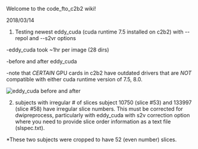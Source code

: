 Welcome to the code_fto_c2b2 wiki!

2018/03/14

1. Testing newest eddy_cuda (cuda runtime 7.5 installed on c2b2) with --repol and --s2vr options

-eddy_cuda took ~1hr per image (28 dirs)

-before and after eddy_cuda

-note that *CERTAIN* GPU cards in c2b2 have outdated drivers that are *NOT* compatible with either cuda runtime version of 7.5, 8.0. 

![eddy_cuda before and after](https://github.com/jcha9928/code_fto_c2b2/blob/master/img/eddy_cuda.jpg)


2. subjects with irregular # of slices
subject 10750 (slice #53) and 133997 (slice #58) have irregular slice numbers. This must be corrected for dwipreprocess, particularly with eddy_cuda with s2v correction option where you need to provide slice order information as a text file (slspec.txt).

*These two subjects were cropped to have 52 (even number) slices.